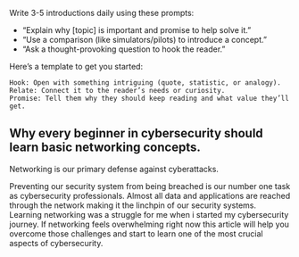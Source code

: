 
Write 3-5 introductions daily using these prompts:

- “Explain why [topic] is important and promise to help solve it.”
- “Use a comparison (like simulators/pilots) to introduce a concept.”
- “Ask a thought-provoking question to hook the reader.”

Here’s a template to get you started:

    Hook: Open with something intriguing (quote, statistic, or analogy).
    Relate: Connect it to the reader’s needs or curiosity.
    Promise: Tell them why they should keep reading and what value they’ll get.

## Why every beginner in cybersecurity should learn basic networking concepts. 

Networking is our primary defense against cyberattacks. 

Preventing our security system from being breached is our number one task as cybersecurity professionals. Almost all data and applications are reached through the network making it the linchpin of our security systems. Learning networking was a struggle for me when i started my cybersecurity journey. If networking feels overwhelming right now  this article will help you overcome those challenges and start to learn one of the most crucial aspects of cybersecurity.  

